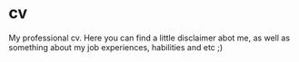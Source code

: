 # cv

My professional cv. Here you can find a little disclaimer abot me, as well as something about my job experiences, habilities and etc ;)
